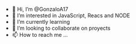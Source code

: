 - 👋 Hi, I’m @GonzaloA17
- 👀 I’m interested in JavaScript, Reacs and NODE
- 🌱 I’m currently learning
- 💞️ I’m looking to collaborate on proyects
- 📫 How to reach me ...
